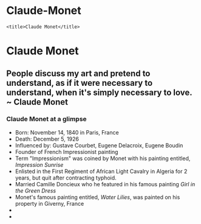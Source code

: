 # Claude-Monet
<!DOCTYPE html>
<html>
  <head>
 
<link rel="stylesheet" href="base.css">

    <title>Claude Monet</title>
  </head>
  <body>
  <h1>Claude Monet</h1>
  <h2>People discuss my art and pretend to understand, as if it were necessary to understand, when it's simply necessary to love. ~ Claude Monet</h2>
  <p> 
  
  
  </p>
  <div>
  <h3>Claude Monet at a glimpse</h3>
  <ul>
  <li>Born: November 14, 1840 in Paris, France</li>
  <li>Death: December 5, 1926</li>
  <li>Influenced by: Gustave Courbet, Eugene Delacroix, Eugene Boudin</li>
  <li>Founder of French Impressionist painting</li>
  <li>Term "Impressionism" was coined by Monet with his painting entitled, <i>Impression Sunrise</i></li>
  <li>Enlisted in the First Regiment of African Light Cavalry in Algeria for 2 years, but quit after contracting typhoid.</li>
  <li>Married Camille Doncieux who he featured in his famous painting <i>Girl in the Green Dress</i></li>
  <li>Monet's famous painting entitled, <i>Water Lilies</i>, was painted on his property in Giverny, France </li>
  <li>     </li>
  <li>     </li>
  </ul>
  </div>
  
  
  
  
  </body>

</html>
